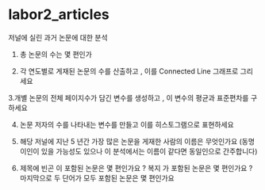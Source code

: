 # labor2_articles

저널에 실린 과거 논문에 대한 분석

1. 총 논문의 수는 몇 편인가

2. 각 연도별로 게재된 논문의 수를 산출하고 , 이를 Connected Line 그래프로 그리세요

3.개별 논문의 전체 페이지수가 담긴 변수를 생성하고 , 이 변수의 평균과 표준편차를 구하세요

4. 논문 저자의 수를 나타내는 변수를 만들고 이를 히스토그램으로 표현하세요

5. 해당 저널에 지난 5 년간 가장 많은 논문을 게재한 사람의 이름은 무엇인가요 
(동명이인이 있을 가능성도 있으나 이 분석에서는 이름이 같다면 동일인으로 간주합니다)

6. 제목에 빈곤 이 포함된 논문은 몇 편인가요 ?
복지 가 포함된 논문은 몇 편인가요 ?
마지막으로 두 단어가 모두 포함된 논문은 몇 편인가요
